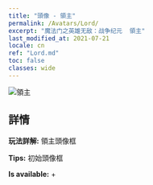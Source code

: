 ```yaml
---
title: "頭像 - 領主"
permalink: /Avatars/Lord/
excerpt: "魔法门之英雄无敌：战争纪元  領主"
last_modified_at: 2021-07-21
locale: cn
ref: "Lord.md"
toc: false
classes: wide
---
```

 ![領主](/images/a/bg_head_mainView.png)

## 詳情

 **玩法詳解:** 領主頭像框 

 **Tips:** 初始頭像框 

 **Is available:**  + 

